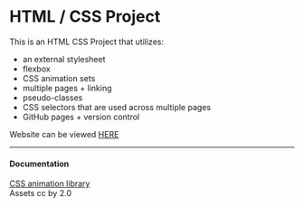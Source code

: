 # HTML / CSS Project
This is an HTML CSS Project that utilizes:

* an external stylesheet
* flexbox
* CSS animation sets
* multiple pages + linking
* pseudo-classes
* CSS selectors that are used across multiple pages
* GitHub pages + version control

Website can be viewed [HERE](https://kmmiller418.github.io/animations-project/)

<hr>

#### Documentation
[CSS animation library](https://animate.style/)
<br>
Assets cc by 2.0